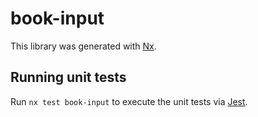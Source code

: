 # book-input

This library was generated with [Nx](https://nx.dev).

## Running unit tests

Run `nx test book-input` to execute the unit tests via [Jest](https://jestjs.io).
